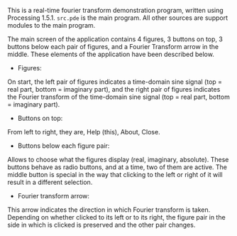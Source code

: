 This is a real-time fourier transform demonstration program, written using Processing 1.5.1.
`src.pde` is the main program. All other sources are support modules to the main program.


The main screen of the application contains 4 figures, 3 buttons on top, 3 buttons below each pair of figures,
and a Fourier Transform arrow in the middle. These elements of the application have been described below.


- Figures:

On start, the left pair of figures indicates a time-domain sine signal (top = real part, bottom = imaginary part),
and the right pair of figures indicates the Fourier transform of the time-domain sine signal (top = real part,
bottom = imaginary part).


- Buttons on top:

From left to right, they are, Help (this), About, Close.


- Buttons below each figure pair:

Allows to choose what the figures display (real, imaginary, absolute). These buttons behave as radio buttons,
and at a time, two of them are active. The middle button is special in the way that clicking to the left or
right of it will result in a different selection.


- Fourier transform arrow:

This arrow indicates the direction in which Fourier transform is taken. Depending on whether clicked to its left
or to its right, the figure pair in the side in which is clicked is preserved and the other pair changes.
